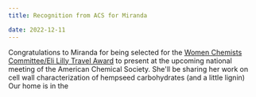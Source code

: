 ```yaml
---
title: Recognition from ACS for Miranda

date: 2022-12-11
---
```


Congratulations to Miranda for being selected for the [Women Chemists Committee/Eli Lilly Travel Award](https://www.acs.org/funding/awards/women-chemists-eli-lilly-travel-award.html) to present at the upcoming national meeting of the American Chemical Society.  She'll be sharing her work on cell wall characterization of hempseed carbohydrates (and a little lignin)
Our home is in the 
<!--more-->
